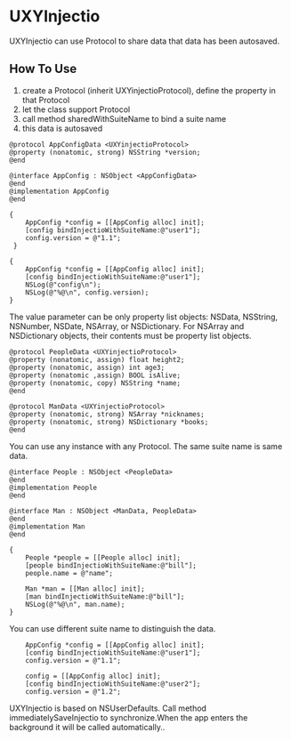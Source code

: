 # UXYInjectio
UXYInjectio can use Protocol to share data that data has been autosaved.

## How To Use
1. create a Protocol (inherit UXYinjectioProtocol), define the property in that Protocol
2. let the class support Protocol
3. call method sharedWithSuiteName to bind a suite name
4. this data is autosaved

```
@protocol AppConfigData <UXYinjectioProtocol>
@property (nonatomic, strong) NSString *version;
@end

@interface AppConfig : NSObject <AppConfigData>
@end
@implementation AppConfig
@end
```

```
{
	AppConfig *config = [[AppConfig alloc] init];
    [config bindInjectioWithSuiteName:@"user1"];
    config.version = @"1.1";
 }
    
{
    AppConfig *config = [[AppConfig alloc] init];
    [config bindInjectioWithSuiteName:@"user1"];
    NSLog(@"config\n");
    NSLog(@"%@\n", config.version);
}

```

The value parameter can be only property list objects: NSData, NSString, NSNumber, NSDate, NSArray, or NSDictionary. For NSArray and NSDictionary objects, their contents must be property list objects.

```
@protocol PeopleData <UXYinjectioProtocol>
@property (nonatomic, assign) float height2;
@property (nonatomic, assign) int age3;
@property (nonatomic ,assign) BOOL isAlive;
@property (nonatomic, copy) NSString *name;
@end

@protocol ManData <UXYinjectioProtocol>
@property (nonatomic, strong) NSArray *nicknames;
@property (nonatomic, strong) NSDictionary *books;
@end
```

You can use any instance with any Protocol. The same suite name is same data.

```
@interface People : NSObject <PeopleData>
@end
@implementation People
@end

@interface Man : NSObject <ManData, PeopleData>
@end
@implementation Man
@end

{
	People *people = [[People alloc] init];
    [people bindInjectioWithSuiteName:@"bill"];
    people.name = @"name";
    
    Man *man = [[Man alloc] init];
    [man bindInjectioWithSuiteName:@"bill"];
    NSLog(@"%@\n", man.name);
}
```

You can use different suite name to distinguish the data.

```
    AppConfig *config = [[AppConfig alloc] init];
    [config bindInjectioWithSuiteName:@"user1"];
	config.version = @"1.1";
    
    config = [[AppConfig alloc] init];
    [config bindInjectioWithSuiteName:@"user2"];
	config.version = @"1.2";

```
UXYInjectio is based on NSUserDefaults. Call method immediatelySaveInjectio to synchronize.When the app enters the background  it will be called automatically..
